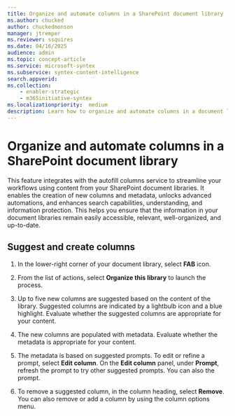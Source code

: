 ```yaml
---
title: Organize and automate columns in a SharePoint document library
ms.author: chucked
author: chuckedmonson
manager: jtremper
ms.reviewer: ssquires
ms.date: 04/16/2025
audience: admin
ms.topic: concept-article
ms.service: microsoft-syntex
ms.subservice: syntex-content-intelligence
search.appverid: 
ms.collection: 
    - enabler-strategic
    - m365initiative-syntex
ms.localizationpriority:  medium
description: Learn how to organize and automate columns in a document library in SharePoint.
---
```


# Organize and automate columns in a SharePoint document library

<!---
Having useful columns and metadata in SharePoint document libraries enhances searchability, organization, and automation. It allows users to quickly find documents, group and filter files dynamically, and trigger workflows based on specific attributes. Additionally, it improves content discoverability and user experience by providing structured information and enabling efficient management of document libraries.
--->

This feature integrates with the autofill columns service to streamline your workflows using content from your SharePoint document libraries. It enables the creation of new columns and metadata, unlocks advanced automations, and enhances search capabilities, understanding, and information protection. This helps you ensure that the information in your document libraries remain easily accessible, relevant, well-organized, and up-to-date.

## Suggest and create columns

1. In the lower-right corner of your document library, select **FAB** icon.

2. From the list of actions, select **Organize this library** to launch the process.

3. Up to five new columns are suggested based on the content of the library. Suggested columns are indicated by a lightbulb icon and a blue highlight. Evaluate whether the suggested columns are appropriate for your content.

4. The new columns are populated with metadata. Evaluate whether the metadata is appropriate for your content.

5. The metadata is based on suggested prompts. To edit or refine a prompt, select **Edit column**. On the **Edit column** panel, under **Prompt**, refresh the prompt to try other suggested prompts. You can also the prompt.

6. To remove a suggested column, in the column heading, select **Remove**. You can also remove or add a column by using the column options menu.

